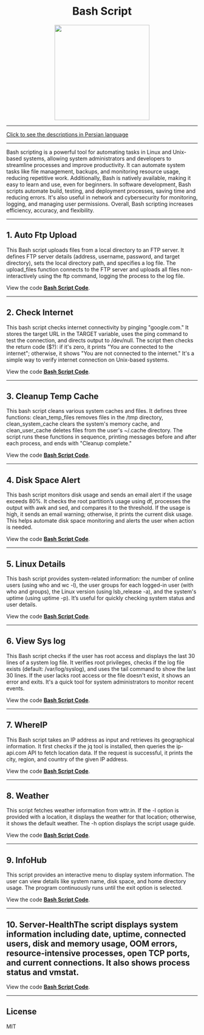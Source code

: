 <div align="center">

# Bash Script
<img src="https://cloud.githubusercontent.com/assets/2059754/24601246/753a7f36-1858-11e7-9d6b-7a0e64fb27f7.png" height="250px" width="250px">

</div>
<hr>

[Click to see the descriptions in Persian language](Persian.md)

<hr>
Bash scripting is a powerful tool for automating tasks in Linux and Unix-based systems, allowing system administrators and developers to streamline processes and improve productivity. It can automate system tasks like file management, backups, and monitoring resource usage, reducing repetitive work. Additionally, Bash is natively available, making it easy to learn and use, even for beginners. In software development, Bash scripts automate build, testing, and deployment processes, saving time and reducing errors. It's also useful in network and cybersecurity for monitoring, logging, and managing user permissions. Overall, Bash scripting increases efficiency, accuracy, and flexibility.
<hr>

## 1. Auto Ftp Upload
This Bash script uploads files from a local directory to an FTP server. It defines FTP server details (address, username, password, and target directory), sets the local directory path, and specifies a log file. The upload_files function connects to the FTP server and uploads all files non-interactively using the ftp command, logging the process to the log file.

View the code <b>[Bash Script Code](BashScript/AutoFtpUpload/AutoFtpUploadEnglish.sh)</b>.
<hr>

## 2. Check Internet
This bash script checks internet connectivity by pinging "google.com." It stores the target URL in the TARGET variable, uses the ping command to test the connection, and directs output to /dev/null. The script then checks the return code ($?): if it's zero, it prints "You are connected to the internet"; otherwise, it shows "You are not connected to the internet." It's a simple way to verify internet connection on Unix-based systems.

View the code <b>[Bash Script Code](BashScript/CheckInternet/CheckInternetEnglish.sh)</b>.
<hr>

## 3. Cleanup Temp Cache
This bash script cleans various system caches and files. It defines three functions: clean_temp_files removes files in the /tmp directory, clean_system_cache clears the system's memory cache, and clean_user_cache deletes files from the user's ~/.cache directory. The script runs these functions in sequence, printing messages before and after each process, and ends with "Cleanup complete."

View the code <b>[Bash Script Code](BashScript/CleanupTempCache/cleanupTempCacheEnglish.sh)</b>.
<hr>

## 4. Disk Space Alert
This bash script monitors disk usage and sends an email alert if the usage exceeds 80%. It checks the root partition’s usage using df, processes the output with awk and sed, and compares it to the threshold. If the usage is high, it sends an email warning; otherwise, it prints the current disk usage. This helps automate disk space monitoring and alerts the user when action is needed.

View the code <b>[Bash Script Code](BashScript/DiskSpaceAlert/DiskSpaceAlertEnglish.sh)</b>.
<hr>

## 5. Linux Details
This bash script provides system-related information: the number of online users (using who and wc -l), the user groups for each logged-in user (with who and groups), the Linux version (using lsb_release -a), and the system's uptime (using uptime -p). It’s useful for quickly checking system status and user details.

View the code <b>[Bash Script Code](BashScript/LinuxDetails/LinuxDetailsEnglish.sh)</b>.
<hr>

## 6. View Sys log
This Bash script checks if the user has root access and displays the last 30 lines of a system log file. It verifies root privileges, checks if the log file exists (default: /var/log/syslog), and uses the tail command to show the last 30 lines. If the user lacks root access or the file doesn't exist, it shows an error and exits. It's a quick tool for system administrators to monitor recent events.

View the code <b>[Bash Script Code](BashScript/ViewSyslog/ViewSyslogEnglish.sh)</b>.
<hr>

## 7. WhereIP
This Bash script takes an IP address as input and retrieves its geographical information. It first checks if the jq tool is installed, then queries the ip-api.com API to fetch location data. If the request is successful, it prints the city, region, and country of the given IP address.

View the code <b>[Bash Script Code](BashScript/whereIP/whereIPEnglish.sh)</b>.
<hr>

## 8. Weather
This script fetches weather information from wttr.in. If the -l option is provided with a location, it displays the weather for that location; otherwise, it shows the default weather. The -h option displays the script usage guide.

View the code <b>[Bash Script Code](BashScript/Weather/WeatherEnglish.sh)</b>.
<hr>

## 9. InfoHub
This script provides an interactive menu to display system information. The user can view details like system name, disk space, and home directory usage. The program continuously runs until the exit option is selected.

View the code <b>[Bash Script Code](BashScript/InfoHub/InfoHubEnglish.sh)</b>.
<hr>

## 10. Server-HealthThe script displays system information including date, uptime, connected users, disk and memory usage, OOM errors, resource-intensive processes, open TCP ports, and current connections. It also shows process status and vmstat.

View the code <b>[Bash Script Code](BashScript/Server-Health/Server-Health.sh)</b>.
<hr>

## License

MIT

